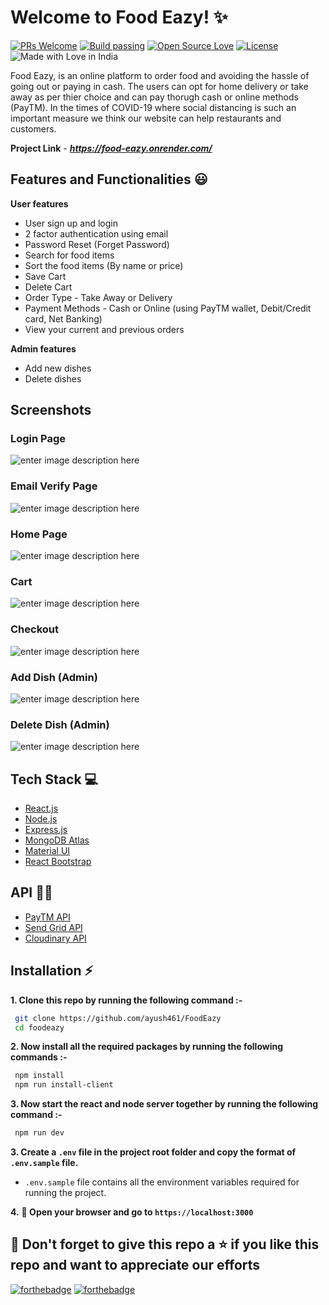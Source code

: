 # Welcome to Food Eazy! ✨
[![PRs Welcome](https://img.shields.io/badge/PRs-welcome-brightgreen.svg?style=flat-square)](https://food-eazy.onrender.com/)&nbsp;[![Build passing](https://img.shields.io/badge/Build-Passing-brightgreen.svg?style=flat-square)](https://food-eazy.onrender.com/)&nbsp;[![Open Source Love](https://badges.frapsoft.com/os/v1/open-source.svg?v=102)](https://food-eazy.onrender.com/)&nbsp;[![License](https://img.shields.io/badge/license-MIT-brightgreen)](https://food-eazy.onrender.com/)&nbsp;![Made with Love in India](https://madewithlove.org.in/badge.svg)

Food Eazy, is an online platform to order food and avoiding the hassle of going out or paying in cash. The users can opt for home delivery or take away as per thier choice and can pay thorugh cash or online methods (PayTM). In the times of COVID-19 where social distancing is such an important measure we think our website can help restaurants and customers.

**Project Link** - ***https://food-eazy.onrender.com/***
<br />

## Features and Functionalities 😃
**User features**
 - User sign up and login
 - 2 factor authentication using email
 - Password Reset (Forget Password)
 - Search for food items
 - Sort the food items (By name or price)
 - Save Cart
 - Delete Cart
 - Order Type - Take Away or Delivery
 - Payment Methods - Cash or Online (using PayTM wallet, Debit/Credit card, Net Banking)
 - View your current and previous orders
 
 **Admin features** 
 
 - Add new dishes
 - Delete dishes
 ## Screenshots
 ### Login Page
 ![enter image description here](<img width="945" alt="login" src="https://github.com/ayush461/Easy-Food/assets/69451578/5d68a3d3-745d-4907-9b06-26a2b3cbebd0">)
### Email Verify Page
![enter image description here](<img width="957" alt="verify" src="https://github.com/ayush461/Easy-Food/assets/69451578/65830d0f-b0fb-4df6-bf93-45e1bcf4f4b8">)
### Home Page
![enter image description here](<img width="949" alt="menu" src="https://github.com/ayush461/Easy-Food/assets/69451578/4a4f0a27-15b8-4125-9a0f-cf20a91b2540">
)

### Cart
![enter image description here](<img width="957" alt="cart" src="https://github.com/ayush461/Easy-Food/assets/69451578/9315b982-8362-47b4-be02-3b71f938496b">)

### Checkout
![enter image description here](<img width="940" alt="checkout" src="https://github.com/ayush461/Easy-Food/assets/69451578/a88b9264-fd30-49f6-9011-4d26708db5b1">)

### Add Dish (Admin)
![enter image description here](<img width="960" alt="add_dish" src="https://github.com/ayush461/Easy-Food/assets/69451578/7faf2159-0b80-440c-b10f-3d7a1a76599d">
)
### Delete Dish (Admin)
![enter image description here](<img width="941" alt="delete_items" src="https://github.com/ayush461/Easy-Food/assets/69451578/d0b5103a-43f3-415a-a331-0b8dcfd9eb8c">)
## Tech Stack 💻

 - [React.js](https://reactjs.org/)
 - [Node.js](https://nodejs.org/en/)
 - [Express.js](https://expressjs.com/)
 - [MongoDB Atlas](https://www.mongodb.com/cloud/atlas)
 - [Material UI](https://material-ui.com/)
 - [React Bootstrap](https://react-bootstrap.github.io/)

## API :man_technologist:

 - [PayTM API](https://developer.paytm.com/docs/)
 - [Send Grid  API](https://sendgrid.com/)
 - [Cloudinary API](https://cloudinary.com/)

## Installation :zap:

 **1. Clone this repo by running the following command :-**
 ```bash
  git clone https://github.com/ayush461/FoodEazy
  cd foodeazy
 ```
 
 **2. Now install all the required packages by running the following commands :-**
 ```bash
  npm install 
  npm run install-client
 ```
 **3. Now start the react and node server together by running the following command :-**
 ```bash
  npm run dev
 ```
 **3. Create a `.env` file in the project root folder and copy the format of `.env.sample` file.**

   - `.env.sample` file contains all the environment variables required for running the project.
   
   
 **4.** **🎉  Open your browser and go to  `https://localhost:3000`**
 
 
## 🤩 Don't forget to give this repo a ⭐ if you like this repo and want to appreciate our efforts
 

[![forthebadge](https://forthebadge.com/images/badges/built-with-love.svg)](https://forthebadge.com)
[![forthebadge](https://forthebadge.com/images/badges/built-by-developers.svg)](https://forthebadge.com)

